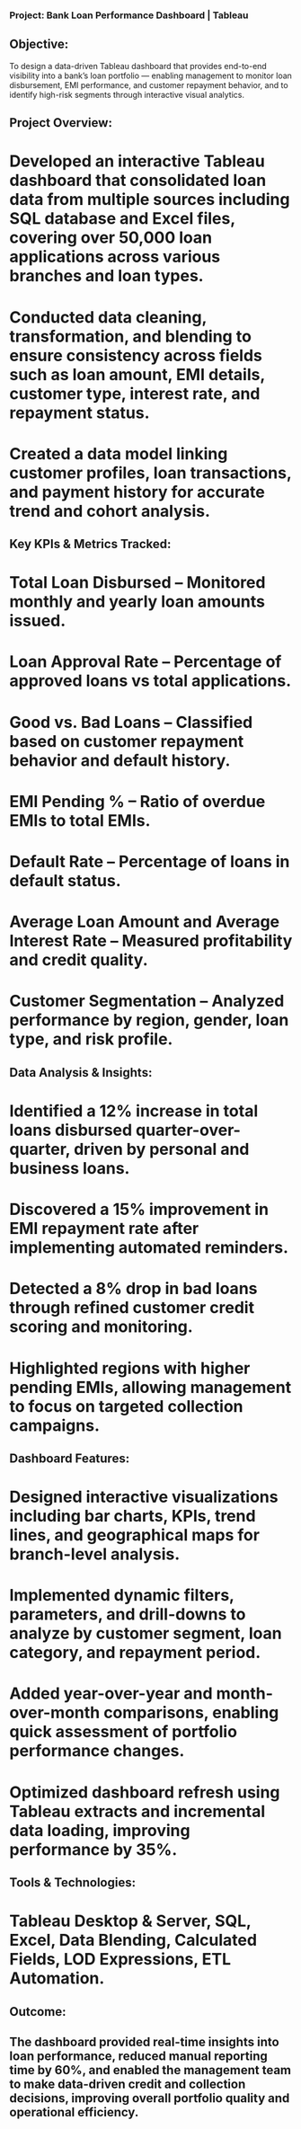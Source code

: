 ### Project: Bank Loan Performance Dashboard | Tableau

## Objective:
To design a data-driven Tableau dashboard that provides end-to-end visibility into a bank’s loan portfolio — enabling management to monitor loan disbursement, EMI performance, and customer repayment behavior, and to identify high-risk segments through interactive visual analytics.

## Project Overview:

# Developed an interactive Tableau dashboard that consolidated loan data from multiple sources including SQL database and Excel files, covering over 50,000 loan applications across various branches and loan types.

# Conducted data cleaning, transformation, and blending to ensure consistency across fields such as loan amount, EMI details, customer type, interest rate, and repayment status.

# Created a data model linking customer profiles, loan transactions, and payment history for accurate trend and cohort analysis.

## Key KPIs & Metrics Tracked:

# Total Loan Disbursed – Monitored monthly and yearly loan amounts issued.

# Loan Approval Rate – Percentage of approved loans vs total applications.

# Good vs. Bad Loans – Classified based on customer repayment behavior and default history.

# EMI Pending % – Ratio of overdue EMIs to total EMIs.

# Default Rate – Percentage of loans in default status.

# Average Loan Amount and Average Interest Rate – Measured profitability and credit quality.

# Customer Segmentation – Analyzed performance by region, gender, loan type, and risk profile.

## Data Analysis & Insights:

# Identified a 12% increase in total loans disbursed quarter-over-quarter, driven by personal and business loans.

# Discovered a 15% improvement in EMI repayment rate after implementing automated reminders.

# Detected a 8% drop in bad loans through refined customer credit scoring and monitoring.

# Highlighted regions with higher pending EMIs, allowing management to focus on targeted collection campaigns.

## Dashboard Features:

# Designed interactive visualizations including bar charts, KPIs, trend lines, and geographical maps for branch-level analysis.

# Implemented dynamic filters, parameters, and drill-downs to analyze by customer segment, loan category, and repayment period.

# Added year-over-year and month-over-month comparisons, enabling quick assessment of portfolio performance changes.

# Optimized dashboard refresh using Tableau extracts and incremental data loading, improving performance by 35%.

## Tools & Technologies:

# Tableau Desktop & Server, SQL, Excel, Data Blending, Calculated Fields, LOD Expressions, ETL Automation.

## Outcome:
## The dashboard provided real-time insights into loan performance, reduced manual reporting time by 60%, and enabled the management team to make data-driven credit and collection decisions, improving overall portfolio quality and operational efficiency.
